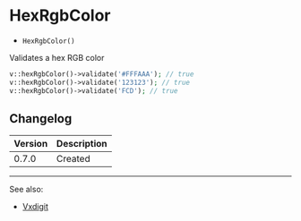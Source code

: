 # HexRgbColor

- `HexRgbColor()`

Validates a hex RGB color

```php
v::hexRgbColor()->validate('#FFFAAA'); // true
v::hexRgbColor()->validate('123123'); // true
v::hexRgbColor()->validate('FCD'); // true
```

## Changelog

Version | Description
--------|-------------
  0.7.0 | Created

***
See also:

- [Vxdigit](Vxdigit.md)
